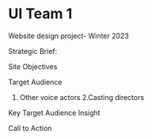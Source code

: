 # UI Team 1 
Website design project- Winter 2023


Strategic Brief: 


Site Objectives

Target Audience
   1. Other voice actors    2.Casting directors

Key Target Audience Insight 

Call to Action 
